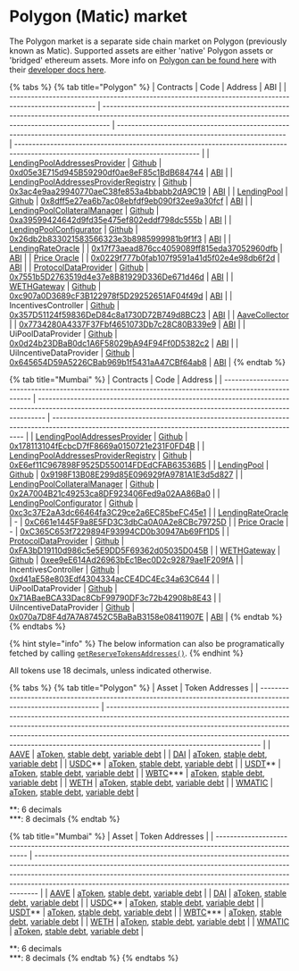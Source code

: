 # Polygon (Matic) market

The Polygon market is a separate side chain market on Polygon (previously known as Matic). Supported assets are either 'native' Polygon assets or 'bridged' ethereum assets. More info on [Polygon can be found here](https://polygon.technology) with their [developer docs here](https://docs.matic.network/docs/develop/getting-started).

{% tabs %}
{% tab title="Polygon" %}
| Contracts                                                                                              | Code                                                                                                                                                           | Address                                                                                                                       | ABI                                                                                                                               |
| ------------------------------------------------------------------------------------------------------ | -------------------------------------------------------------------------------------------------------------------------------------------------------------- | ----------------------------------------------------------------------------------------------------------------------------- | --------------------------------------------------------------------------------------------------------------------------------- |
| [LendingPoolAddressesProvider](../the-core-protocol/addresses-provider/)                               | [Github](https://github.com/aave/protocol-v2/blob/ice/mainnet-deployment-03-12-2020/contracts/protocol/configuration/LendingPoolAddressesProvider.sol)         | [0xd05e3E715d945B59290df0ae8eF85c1BdB684744](https://polygonscan.com/address/0xd05e3E715d945B59290df0ae8eF85c1BdB684744#code) | [ABI](http://api.polygonscan.com/api?module=contract&action=getabi&address=0xd05e3E715d945B59290df0ae8eF85c1BdB684744&format=raw) |
| [LendingPoolAddressesProviderRegistry](../the-core-protocol/addresses-provider-registry/)              | [Github](https://github.com/aave/protocol-v2/blob/ice/mainnet-deployment-03-12-2020/contracts/protocol/configuration/LendingPoolAddressesProviderRegistry.sol) | [0x3ac4e9aa29940770aeC38fe853a4bbabb2dA9C19](https://polygonscan.com/address/0x3ac4e9aa29940770aeC38fe853a4bbabb2dA9C19#code) | [ABI](http://api.polygonscan.com/api?module=contract&action=getabi&address=0x3ac4e9aa29940770aeC38fe853a4bbabb2dA9C19&format=raw) |
| [LendingPool](../the-core-protocol/lendingpool/)                                                       | [Github](https://github.com/aave/protocol-v2/blob/ice/mainnet-deployment-03-12-2020/contracts/protocol/lendingpool/LendingPool.sol)                            | [0x8dff5e27ea6b7ac08ebfdf9eb090f32ee9a30fcf](https://polygonscan.com/address/0x8dff5e27ea6b7ac08ebfdf9eb090f32ee9a30fcf#code) | [ABI](http://api.polygonscan.com/api?module=contract&action=getabi&address=0x6a8730f54b8c69ab096c43ff217ca0a350726ac7&format=raw) |
| [LendingPoolCollateralManager](../the-core-protocol/protocol-overview.md#lendingpoolcollateralmanager) | [Github](https://github.com/aave/protocol-v2/blob/ice/mainnet-deployment-03-12-2020/contracts/protocol/lendingpool/LendingPoolCollateralManager.sol)           | [0xa39599424642d9fd35e475ef802eddf798dc555b](https://polygonscan.com/address/0xa39599424642d9fd35e475ef802eddf798dc555b#code) | [ABI](http://api.polygonscan.com/api?module=contract&action=getabi&address=0xa39599424642d9fd35e475ef802eddf798dc555b&format=raw) |
| [LendingPoolConfigurator](../the-core-protocol/protocol-overview.md#lending-pool-configurator)         | [Github](https://github.com/aave/protocol-v2/blob/ice/mainnet-deployment-03-12-2020/contracts/protocol/lendingpool/LendingPoolConfigurator.sol)                | [0x26db2b833021583566323e3b8985999981b9f1f3](https://polygonscan.com/address/0x26db2b833021583566323e3b8985999981b9f1f3#code) | [ABI](http://api.polygonscan.com/api?module=contract&action=getabi&address=0xf70a4d422e772926852ba9044026f169e6ad9492&format=raw) |
| [LendingRateOracle](../the-core-protocol/protocol-overview.md#interest-rate-strategy)                  |                                                                                                                                                                | [0x17f73aead876cc4059089ff815eda37052960dfb](https://polygonscan.com/address/0x17f73aead876cc4059089ff815eda37052960dfb#code) | [ABI](http://api.polygonscan.com/api?module=contract&action=getabi&address=0x17f73aead876cc4059089ff815eda37052960dfb&format=raw) |
| [Price Oracle](../the-core-protocol/price-oracle/)                                                     |                                                                                                                                                                | [0x0229f777b0fab107f9591a41d5f02e4e98db6f2d](https://polygonscan.com/address/0x0229f777b0fab107f9591a41d5f02e4e98db6f2d#code) | [ABI](http://api.polygonscan.com/api?module=contract&action=getabi&address=0x0229f777b0fab107f9591a41d5f02e4e98db6f2d&format=raw) |
| [ProtocolDataProvider](../the-core-protocol/protocol-data-provider/)                                   | [Github](https://github.com/aave/protocol-v2/blob/ice/mainnet-deployment-03-12-2020/contracts/misc/AaveProtocolDataProvider.sol)                               | [0x7551b5D2763519d4e37e8B81929D336De671d46d](https://polygonscan.com/address/0x7551b5D2763519d4e37e8B81929D336De671d46d#code) | [ABI](http://api.polygonscan.com/api?module=contract&action=getabi&address=0x7551b5D2763519d4e37e8B81929D336De671d46d&format=raw) |
| [WETHGateway](../the-core-protocol/weth-gateway.md)                                                    | [Github](https://github.com/aave/protocol-v2/blob/feat/light-deployments/contracts/misc/WETHGateway.sol)                                                       | [0xc907a0D3689cF3B122978f5D29252651AF04f49d](https://polygonscan.com/address/0xc907a0D3689cF3B122978f5D29252651AF04f49d#code) | [ABI](http://api.polygonscan.com/api?module=contract&action=getabi&address=0xc907a0D3689cF3B122978f5D29252651AF04f49d&format=raw) |
| IncentivesController                                                                                   | [Github](https://github.com/aave/aave-stake-v2/blob/feat/deployment-scripts/contracts/stake/AaveIncentivesController.sol)                                      | [0x357D51124f59836DeD84c8a1730D72B749d8BC23](https://polygonscan.com/address/0x357D51124f59836DeD84c8a1730D72B749d8BC23#code) | [ABI](http://api.polygonscan.com/api?module=contract&action=getabi&address=0x2c901a65071c077c78209b06ab2b5d8ec285ab84&format=raw) |
| [AaveCollector](https://docs.aave.com/risk/asset-risk/risk-parameters#reserve-factor)                  |                                                                                                                                                                | [0x7734280A4337F37Fbf4651073Db7c28C80B339e9](https://polygonscan.com/address/0x7734280A4337F37Fbf4651073Db7c28C80B339e9#code) | [ABI](http://api.polygonscan.com/api?module=contract&action=getabi&address=0xdf4a7526c5dc8211ceb8f126cbff9ac20a4c0ed7&format=raw) |
| UiPoolDataProvider                                                                                     | [Github](https://github.com/aave/protocol-v2/blob/master/contracts/misc/UiPoolDataProviderV2V3.sol)                                     | [0x0d24b23DBaB0dc1A6F58029bA94F94Ff0D5382c2](https://polygonscan.com/address/0x7734280A4337F37Fbf4651073Db7c28C80B339e9#code) | [ABI](http://api.polygonscan.com/api?module=contract&action=getabi&address=0xdf4a7526c5dc8211ceb8f126cbff9ac20a4c0ed7&format=raw) |
| UiIncentiveDataProvider                                                                                | [Github](https://github.com/aave/protocol-v2/blob/master/contracts/misc/UiIncentiveDataProviderV2V3.sol)                                        | [0x645654D59A5226CBab969b1f5431aA47CBf64ab8](https://polygonscan.com/address/0x645654D59A5226CBab969b1f5431aA47CBf64ab8#code) | [ABI](https://goerli.etherscan.io/address/0xA2E05bE2090b3658A264bdf1C39387f5Dba367Ec#code) |
{% endtab %}

{% tab title="Mumbai" %}
| Contracts                                                                                              | Code                                                                                                                                                           | Address                                                                                                                                              |
| ------------------------------------------------------------------------------------------------------ | -------------------------------------------------------------------------------------------------------------------------------------------------------------- | ---------------------------------------------------------------------------------------------------------------------------------------------------- |
| [LendingPoolAddressesProvider](../the-core-protocol/addresses-provider/)                               | [Github](https://github.com/aave/protocol-v2/blob/ice/mainnet-deployment-03-12-2020/contracts/protocol/configuration/LendingPoolAddressesProvider.sol)         | [0x178113104fEcbcD7fF8669a0150721e231F0FD4B](https://explorer-mumbai.maticvigil.com/address/0x178113104fEcbcD7fF8669a0150721e231F0FD4B/transactions) |
| [LendingPoolAddressesProviderRegistry](../the-core-protocol/addresses-provider-registry/)              | [Github](https://github.com/aave/protocol-v2/blob/ice/mainnet-deployment-03-12-2020/contracts/protocol/configuration/LendingPoolAddressesProviderRegistry.sol) | [0xE6ef11C967898F9525D550014FDEdCFAB63536B5](https://explorer-mumbai.maticvigil.com/address/0xE6ef11C967898F9525D550014FDEdCFAB63536B5/transactions) |
| [LendingPool](../the-core-protocol/lendingpool/)                                                       | [Github](https://github.com/aave/protocol-v2/blob/ice/mainnet-deployment-03-12-2020/contracts/protocol/lendingpool/LendingPool.sol)                            | [0x9198F13B08E299d85E096929fA9781A1E3d5d827](https://explorer-mumbai.maticvigil.com/address/0x9198F13B08E299d85E096929fA9781A1E3d5d827/transactions) |
| [LendingPoolCollateralManager](../the-core-protocol/protocol-overview.md#lendingpoolcollateralmanager) | [Github](https://github.com/aave/protocol-v2/blob/ice/mainnet-deployment-03-12-2020/contracts/protocol/lendingpool/LendingPoolCollateralManager.sol)           | [0x2A7004B21c49253ca8DF923406Fed9a02AA86Ba0](https://explorer-mumbai.maticvigil.com/address/0x2A7004B21c49253ca8DF923406Fed9a02AA86Ba0/transactions) |
| [LendingPoolConfigurator](../the-core-protocol/protocol-overview.md#lending-pool-configurator)         | [Github](https://github.com/aave/protocol-v2/blob/ice/mainnet-deployment-03-12-2020/contracts/protocol/lendingpool/LendingPoolConfigurator.sol)                | [0xc3c37E2aA3dc66464fa3C29ce2a6EC85beFC45e1](https://explorer-mumbai.maticvigil.com/address/0xc3c37E2aA3dc66464fa3C29ce2a6EC85beFC45e1/transactions) |
| [LendingRateOracle](../the-core-protocol/protocol-overview.md#interest-rate-strategy)                  | -                                                                                                                                                              | [0xC661e1445F9a8E5FD3C3dbCa0A0A2e8CBc79725D](https://explorer-mumbai.maticvigil.com/address/0xC661e1445F9a8E5FD3C3dbCa0A0A2e8CBc79725D/transactions) |
| [Price Oracle](../the-core-protocol/price-oracle/)                                                     | -                                                                                                                                                              | [0xC365C653f7229894F93994CD0b30947Ab69Ff1D5](https://explorer-mumbai.maticvigil.com/address/0xC365C653f7229894F93994CD0b30947Ab69Ff1D5/transactions) |
| [ProtocolDataProvider](../the-core-protocol/protocol-data-provider/)                                   | [Github](https://github.com/aave/protocol-v2/blob/ice/mainnet-deployment-03-12-2020/contracts/misc/AaveProtocolDataProvider.sol)                               | [0xFA3bD19110d986c5e5E9DD5F69362d05035D045B](https://explorer-mumbai.maticvigil.com/address/0xFA3bD19110d986c5e5E9DD5F69362d05035D045B/transactions) |
| [WETHGateway](../the-core-protocol/weth-gateway.md)                                                    | [Github](https://github.com/aave/protocol-v2/blob/feat/light-deployments/contracts/misc/WETHGateway.sol)                                                       | [0xee9eE614Ad26963bEc1Bec0D2c92879ae1F209fA](https://explorer-mumbai.maticvigil.com/address/0xee9eE614Ad26963bEc1Bec0D2c92879ae1F209fA/transactions) |
| IncentivesController                                                                                   | [Github](https://github.com/aave/aave-stake-v2/blob/feat/deployment-scripts/contracts/stake/AaveIncentivesController.sol)                                      | [0xd41aE58e803Edf4304334acCE4DC4Ec34a63C644](https://explorer-mumbai.maticvigil.com/address/0xd41aE58e803Edf4304334acCE4DC4Ec34a63C644/transactions) |
| UiPoolDataProvider                                                                                     | [Github](https://github.com/aave/protocol-v2/blob/master/contracts/misc/UiPoolDataProviderV2V3.sol)                                     | [0x71ABaeBCA33Dac8CbF99790DF3c72b42908b8E43](https://explorer-mumbai.maticvigil.com/address/0xd41aE58e803Edf4304334acCE4DC4Ec34a63C644/transactions) |
| UiIncentiveDataProvider                                                                                | [Github](https://github.com/aave/protocol-v2/blob/master/contracts/misc/UiIncentiveDataProviderV2V3.sol)                                        | [0x070a7D8F4d7A7A87452C5BaBaB3158e08411907E](https://explorer-mumbai.maticvigil.com/address/0x070a7D8F4d7A7A87452C5BaBaB3158e08411907E#code) | [ABI](https://goerli.etherscan.io/address/0xA2E05bE2090b3658A264bdf1C39387f5Dba367Ec#code) |
{% endtab %}
{% endtabs %}

{% hint style="info" %}
The below information can also be programatically fetched by calling [`getReserveTokensAddresses()`](../the-core-protocol/protocol-data-provider/#getreservetokensaddresses).
{% endhint %}

All tokens use 18 decimals, unless indicated otherwise.

{% tabs %}
{% tab title="Polygon" %}
| Asset                                                                                                           | Token Addresses                                                                                                                                                                                                                                                                                                                                                     |
| --------------------------------------------------------------------------------------------------------------- | ------------------------------------------------------------------------------------------------------------------------------------------------------------------------------------------------------------------------------------------------------------------------------------------------------------------------------------------------------------------- |
| [AAVE](https://explorer-mainnet.maticvigil.com/address/0xD6DF932A45C0f255f85145f286eA0b292B21C90B/transactions) | [aToken](https://explorer-mainnet.maticvigil.com/address/0x1d2a0E5EC8E5bBDCA5CB219e649B565d8e5c3360/transactions), [stable debt](https://explorer-mainnet.maticvigil.com/address/0x17912140e780B29Ba01381F088f21E8d75F954F9/transactions), [variable debt](https://explorer-mainnet.maticvigil.com/address/0x1c313e9d0d826662F5CE692134D938656F681350/transactions) |
| [DAI](https://explorer-mainnet.maticvigil.com/address/0x8f3cf7ad23cd3cadbd9735aff958023239c6a063)               | [aToken](https://explorer-mainnet.maticvigil.com/address/0x27F8D03b3a2196956ED754baDc28D73be8830A6e), [stable debt](https://explorer-mainnet.maticvigil.com/address/0x2238101B7014C279aaF6b408A284E49cDBd5DB55), [variable debt](https://explorer-mainnet.maticvigil.com/address/0x75c4d1Fb84429023170086f06E682DcbBF537b7d)                                        |
| [USDC](https://explorer-mainnet.maticvigil.com/address/0x2791bca1f2de4661ed88a30c99a7a9449aa84174)\*\*          | [aToken](https://explorer-mainnet.maticvigil.com/address/0x1a13F4Ca1d028320A707D99520AbFefca3998b7F), [stable debt](https://explorer-mainnet.maticvigil.com/address/0xdeb05676dB0DB85cecafE8933c903466Bf20C572), [variable debt](https://explorer-mainnet.maticvigil.com/address/0x248960A9d75EdFa3de94F7193eae3161Eb349a12)                                        |
| [USDT](https://explorer-mainnet.maticvigil.com/address/0xc2132d05d31c914a87c6611c10748aeb04b58e8f)\*\*          | [aToken](https://explorer-mainnet.maticvigil.com/address/0x60D55F02A771d515e077c9C2403a1ef324885CeC), [stable debt](https://explorer-mainnet.maticvigil.com/address/0xe590cfca10e81FeD9B0e4496381f02256f5d2f61), [variable debt](https://explorer-mainnet.maticvigil.com/address/0x8038857FD47108A07d1f6Bf652ef1cBeC279A2f3)                                        |
| [WBTC](https://explorer-mainnet.maticvigil.com/address/0x1bfd67037b42cf73acf2047067bd4f2c47d9bfd6)\*\*\*        | [aToken](https://explorer-mainnet.maticvigil.com/address/0x5c2ed810328349100A66B82b78a1791B101C9D61), [stable debt](https://explorer-mainnet.maticvigil.com/address/0x2551B15dB740dB8348bFaDFe06830210eC2c2F13), [variable debt](https://explorer-mainnet.maticvigil.com/address/0xF664F50631A6f0D72ecdaa0e49b0c019Fa72a8dC)                                        |
| [WETH](https://explorer-mainnet.maticvigil.com/address/0x7ceb23fd6bc0add59e62ac25578270cff1b9f619)              | [aToken](https://explorer-mainnet.maticvigil.com/address/0x28424507fefb6f7f8E9D3860F56504E4e5f5f390), [stable debt](https://explorer-mainnet.maticvigil.com/address/0xc478cBbeB590C76b01ce658f8C4dda04f30e2C6f), [variable debt](https://explorer-mainnet.maticvigil.com/address/0xeDe17e9d79fc6f9fF9250D9EEfbdB88Cc18038b5)                                        |
| [WMATIC](https://explorer-mainnet.maticvigil.com/address/0x0d500b1d8e8ef31e21c99d1db9a6444d3adf1270)            | [aToken](https://explorer-mainnet.maticvigil.com/address/0x8dF3aad3a84da6b69A4DA8aeC3eA40d9091B2Ac4), [stable debt](https://explorer-mainnet.maticvigil.com/address/0xb9A6E29fB540C5F1243ef643EB39b0AcbC2e68E3), [variable debt](https://explorer-mainnet.maticvigil.com/address/0x59e8E9100cbfCBCBAdf86b9279fa61526bBB8765)                                        |

&#x20;\*\*: 6 decimals\
&#x20;\*\*\*: 8 decimals
{% endtab %}

{% tab title="Mumbai" %}
| Asset                                                                                                   | Token Addresses                                                                                                                                                                                                                                                                                                           |
| ------------------------------------------------------------------------------------------------------- | ------------------------------------------------------------------------------------------------------------------------------------------------------------------------------------------------------------------------------------------------------------------------------------------------------------------------- |
| [AAVE](https://explorer-mumbai.maticvigil.com/address/0x341d1f30e77D3FBfbD43D17183E2acb9dF25574E)       | [aToken](https://explorer-mumbai.maticvigil.com/address/0x7ec62b6fC19174255335C8f4346E0C2fcf870a6B), [stable debt](https://explorer-mumbai.maticvigil.com/address/0x14bD9790e15294608Df4160dcF45B64adBFdCBaA), [variable debt](https://explorer-mumbai.maticvigil.com/address/0x5A6659794E3Fe10eee90833B36a4819953AaB9A1) |
| [DAI](https://explorer-mumbai.maticvigil.com/address/0x001B3B4d0F3714Ca98ba10F6042DaEbF0B1B7b6F)        | [aToken](https://explorer-mumbai.maticvigil.com/address/0x639cB7b21ee2161DF9c882483C9D55c90c20Ca3e), [stable debt](https://explorer-mumbai.maticvigil.com/address/0x10dec6dF64d0ebD271c8AdD492Af4F5594358919), [variable debt](https://explorer-mumbai.maticvigil.com/address/0x6D29322ba6549B95e98E9B08033F5ffb857f19c5) |
| [USDC](https://explorer-mumbai.maticvigil.com/address/0x2058A9D7613eEE744279e3856Ef0eAda5FCbaA7e)\*\*   | [aToken](https://explorer-mumbai.maticvigil.com/address/0x2271e3Fef9e15046d09E1d78a8FF038c691E9Cf9), [stable debt](https://explorer-mumbai.maticvigil.com/address/0x83A7bC369cFd55D9F00267318b6D221fb9Fa739F), [variable debt](https://explorer-mumbai.maticvigil.com/address/0x05771A896327ee702F965FB6E4A35A9A57C84a2a) |
| [USDT](https://explorer-mumbai.maticvigil.com/address/0xBD21A10F619BE90d6066c941b04e340841F1F989)\*\*   | [aToken](https://explorer-mumbai.maticvigil.com/address/0xF8744C0bD8C7adeA522d6DDE2298b17284A79D1b), [stable debt](https://explorer-mumbai.maticvigil.com/address/0xdD250d4e7ff5f7414F3EBe8fcBbB13583191BDaC), [variable debt](https://explorer-mumbai.maticvigil.com/address/0x6C0a86573a63672D8a66C037036e441A59086d68) |
| [WBTC](https://explorer-mumbai.maticvigil.com/address/0x0d787a4a1548f673ed375445535a6c7A1EE56180)\*\*\* | [aToken](https://explorer-mumbai.maticvigil.com/address/0xc9276ECa6798A14f64eC33a526b547DAd50bDa2F), [stable debt](https://explorer-mumbai.maticvigil.com/address/0x29A36d45e8d9f446EC9529b28907bc850B398154), [variable debt](https://explorer-mumbai.maticvigil.com/address/0xc156967272b7177DcE40E3b3E7c4269f750F3160) |
| [WETH](https://explorer-mumbai.maticvigil.com/address/0x3C68CE8504087f89c640D02d133646d98e64ddd9)       | [aToken](https://explorer-mumbai.maticvigil.com/address/0x7aE20397Ca327721F013BB9e140C707F82871b56), [stable debt](https://explorer-mumbai.maticvigil.com/address/0x35D88812d32b966da90db9F546fbf43553C4F35b), [variable debt](https://explorer-mumbai.maticvigil.com/address/0x0F2656e068b77cdA65213Ef25705B728d5C73340) |
| [WMATIC](https://explorer-mumbai.maticvigil.com/address/0x9c3C9283D3e44854697Cd22D3Faa240Cfb032889)     | [aToken](https://mumbai.polygonscan.com/address/0xF45444171435d0aCB08a8af493837eF18e86EE27), [stable debt](https://explorer-mumbai.maticvigil.com/address/0xfeedbD76ac61616f270911CCaBb43a36380f40ae), [variable debt](https://explorer-mumbai.maticvigil.com/address/0x11b884339E453E3d66A8E22246782D40E62cB5F2)         |

&#x20;\*\*: 6 decimals\
&#x20;\*\*\*: 8 decimals
{% endtab %}
{% endtabs %}
